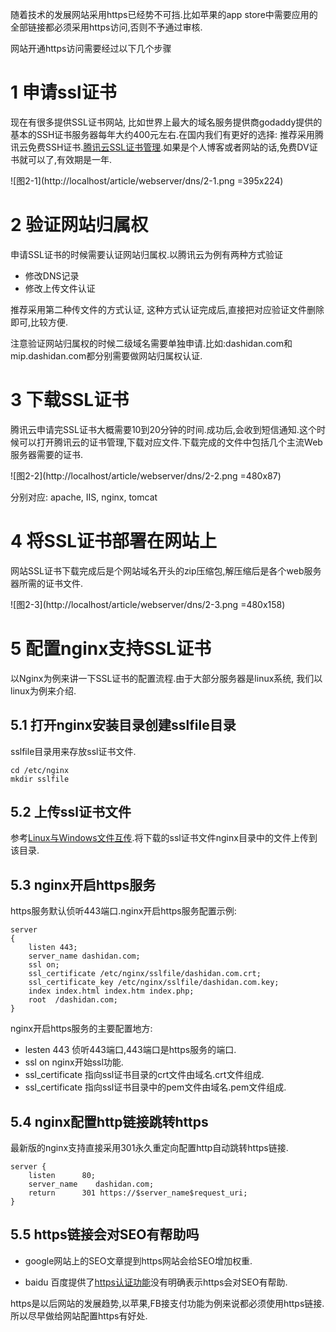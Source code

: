 随着技术的发展网站采用https已经势不可挡.比如苹果的app store中需要应用的全部链接都必须采用https访问,否则不予通过审核.


网站开通https访问需要经过以下几个步骤

1 申请ssl证书
===

现在有很多提供SSL证书网站, 比如世界上最大的域名服务提供商godaddy提供的基本的SSH证书服务器每年大约400元左右.在国内我们有更好的选择:
推荐采用腾讯云免费SSH证书.[腾讯云SSL证书管理](https://console.cloud.tencent.com/ssl).如果是个人博客或者网站的话,免费DV证书就可以了,有效期是一年.

![图2-1](http://localhost/article/webserver/dns/2-1.png =395x224)

2 验证网站归属权
===

申请SSL证书的时候需要认证网站归属权.以腾讯云为例有两种方式验证

- 修改DNS记录
- 修改上传文件认证

推荐采用第二种传文件的方式认证, 这种方式认证完成后,直接把对应验证文件删除即可,比较方便.

注意验证网站归属权的时候二级域名需要单独申请.比如:dashidan.com和mip.dashidan.com都分别需要做网站归属权认证.


3 下载SSL证书
===

腾讯云申请完SSL证书大概需要10到20分钟的时间.成功后,会收到短信通知.这个时候可以打开腾讯云的证书管理,下载对应文件.下载完成的文件中包括几个主流Web服务器需要的证书.

![图2-2](http://localhost/article/webserver/dns/2-2.png =480x87)

分别对应: apache, IIS, nginx, tomcat

4 将SSL证书部署在网站上
===

网站SSL证书下载完成后是个网站域名开头的zip压缩包,解压缩后是各个web服务器所需的证书文件.

![图2-3](http://localhost/article/webserver/dns/2-3.png =480x158)

5 配置nginx支持SSL证书
===

以Nginx为例来讲一下SSL证书的配置流程.由于大部分服务器是linux系统, 我们以linux为例来介绍.

5.1 打开nginx安装目录创建sslfile目录
---

sslfile目录用来存放ssl证书文件.

```
cd /etc/nginx
mkdir sslfile
```

5.2 上传ssl证书文件
---

参考[Linux与Windows文件互传](http://localhost/article/linux/common/7.html).将下载的ssl证书文件nginx目录中的文件上传到该目录.

5.3 nginx开启https服务
---

https服务默认侦听443端口.nginx开启https服务配置示例:

```
server
{
	listen 443;
	server_name dashidan.com;
	ssl on;
	ssl_certificate /etc/nginx/sslfile/dashidan.com.crt;
	ssl_certificate_key /etc/nginx/sslfile/dashidan.com.key;
	index index.html index.htm index.php;
	root  /dashidan.com;
}
```

nginx开启https服务的主要配置地方:

- lesten 443 侦听443端口,443端口是https服务的端口.
- ssl on nginx开始ssl功能.
- ssl_certificate 指向ssl证书目录的crt文件由域名.crt文件组成.
- ssl_certificate 指向ssl证书目录中的pem文件由域名.pem文件组成.


5.4 nginx配置http链接跳转https
---

最新版的nginx支持直接采用301永久重定向配置http自动跳转https链接.

```
server {
	listen      80;  
	server_name    dashidan.com;  
	return      301 https://$server_name$request_uri;  
}
```

5.5 https链接会对SEO有帮助吗
---

- google网站上的SEO文章提到https网站会给SEO增加权重.

- baidu 百度提供了[https认证功能](https://ziyuan.baidu.com/https/index)没有明确表示https会对SEO有帮助.

https是以后网站的发展趋势,以苹果,FB接支付功能为例来说都必须使用https链接.所以尽早做给网站配置https有好处.